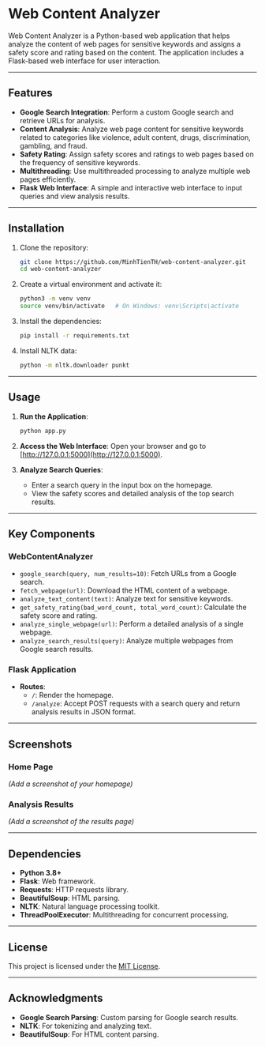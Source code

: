# Web Content Analyzer

Web Content Analyzer is a Python-based web application that helps analyze the content of web pages for sensitive keywords and assigns a safety score and rating based on the content. The application includes a Flask-based web interface for user interaction.

---

## Features

- **Google Search Integration**: Perform a custom Google search and retrieve URLs for analysis.
- **Content Analysis**: Analyze web page content for sensitive keywords related to categories like violence, adult content, drugs, discrimination, gambling, and fraud.
- **Safety Rating**: Assign safety scores and ratings to web pages based on the frequency of sensitive keywords.
- **Multithreading**: Use multithreaded processing to analyze multiple web pages efficiently.
- **Flask Web Interface**: A simple and interactive web interface to input queries and view analysis results.

---

## Installation

1. Clone the repository:
    ```bash
    git clone https://github.com/MinhTienTH/web-content-analyzer.git
    cd web-content-analyzer
    ```

2. Create a virtual environment and activate it:
    ```bash
    python3 -m venv venv
    source venv/bin/activate   # On Windows: venv\Scripts\activate
    ```

3. Install the dependencies:
    ```bash
    pip install -r requirements.txt
    ```

4. Install NLTK data:
    ```bash
    python -m nltk.downloader punkt
    ```

---

## Usage

1. **Run the Application**:
    ```bash
    python app.py
    ```

2. **Access the Web Interface**:
   Open your browser and go to [http://127.0.0.1:5000](http://127.0.0.1:5000).

3. **Analyze Search Queries**:
   - Enter a search query in the input box on the homepage.
   - View the safety scores and detailed analysis of the top search results.

---

## Key Components

### **WebContentAnalyzer**
- `google_search(query, num_results=10)`: Fetch URLs from a Google search.
- `fetch_webpage(url)`: Download the HTML content of a webpage.
- `analyze_text_content(text)`: Analyze text for sensitive keywords.
- `get_safety_rating(bad_word_count, total_word_count)`: Calculate the safety score and rating.
- `analyze_single_webpage(url)`: Perform a detailed analysis of a single webpage.
- `analyze_search_results(query)`: Analyze multiple webpages from Google search results.

### **Flask Application**
- **Routes**:
  - `/`: Render the homepage.
  - `/analyze`: Accept POST requests with a search query and return analysis results in JSON format.

---

## Screenshots

### Home Page
*(Add a screenshot of your homepage)*

### Analysis Results
*(Add a screenshot of the results page)*

---

## Dependencies

- **Python 3.8+**
- **Flask**: Web framework.
- **Requests**: HTTP requests library.
- **BeautifulSoup**: HTML parsing.
- **NLTK**: Natural language processing toolkit.
- **ThreadPoolExecutor**: Multithreading for concurrent processing.

---

## License

This project is licensed under the [MIT License](LICENSE).

---

## Acknowledgments

- **Google Search Parsing**: Custom parsing for Google search results.
- **NLTK**: For tokenizing and analyzing text.
- **BeautifulSoup**: For HTML content parsing.
